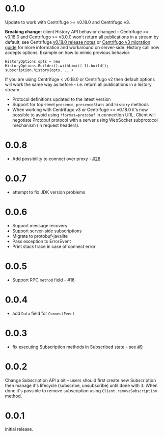 0.1.0
=====

Update to work with Centrifuge >= v0.18.0 and Centrifugo v3.

**Breaking change:** client History API behavior changed – Centrifuge >= v0.18.0 and Centrifugo >= v3.0.0 won't return all publications in a stream by default, see Centrifuge [v0.18.0 release notes](https://github.com/centrifugal/centrifuge/releases/tag/v0.18.0) or [Centrifugo v3 migration guide](https://centrifugal.dev/docs/getting-started/migration_v3) for more information and workaround on server-side. History call now accepts options. Example on how to mimic previous behavior:

```
HistoryOptions opts = new HistoryOptions.Builder().withLimit(-1).build();
subscription.history(opts, ...)
```

If you are using Centrifuge < v0.18.0 or Centrifugo v2 then default options will work the same way as before - i.e. return all publications in a history stream.

* Protocol definitions updated to the latest version
* Support for top-level `presence`, `presenceStats` and `history` methods
* When working with Centrifugo v3 or Centrifuge >= v0.18.0 it's now possible to avoid using `?format=protobuf` in connection URL. Client will negotiate Protobuf protocol with a server using WebSocket subprotocol mechanism (in request headers).

0.0.8
=====

* Add possibility to connect over proxy - [#26](https://github.com/centrifugal/centrifuge-java/pull/26)

0.0.7
=====

* attempt to fix JDK version problems

0.0.6
=====

* Support message recovery
* Support server-side subscriptions
* Migrate to protobuf-javalite
* Pass exception to ErrorEvent
* Print stack trace in case of connect error

0.0.5
=====

* Support RPC `method` field - [#16](https://github.com/centrifugal/centrifuge-java/pull/16)

0.0.4
=====

* add `Data` field for `ConnectEvent`

0.0.3
=====

* fix executing Subscription methods in Subscribed state - see [#9](https://github.com/centrifugal/centrifuge-java/issues/9)

0.0.2
=====

Change Subscription API a bit – users should first create new Subscription then manage it's lifecycle (subscribe, unsubscribe) until done with it. When done it's possible to remove subscription using `Client.removeSubscription` method.

0.0.1
=====

Initial release.
